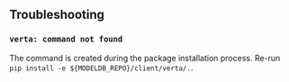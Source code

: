 ## Troubleshooting
### `verta: command not found`
The command is created during the package installation process. Re-run `pip install -e ${MODELDB_REPO}/client/verta/.`.

